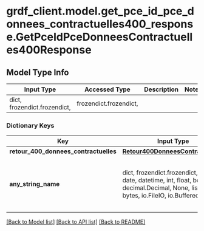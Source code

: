 # grdf_client.model.get_pce_id_pce_donnees_contractuelles400_response.GetPceIdPceDonneesContractuelles400Response

## Model Type Info
Input Type | Accessed Type | Description | Notes
------------ | ------------- | ------------- | -------------
dict, frozendict.frozendict,  | frozendict.frozendict,  |  | 

### Dictionary Keys
Key | Input Type | Accessed Type | Description | Notes
------------ | ------------- | ------------- | ------------- | -------------
**retour_400_donnees_contractuelles** | [**Retour400DonneesContractuelles**](Retour400DonneesContractuelles.md) | [**Retour400DonneesContractuelles**](Retour400DonneesContractuelles.md) |  | [optional] 
**any_string_name** | dict, frozendict.frozendict, str, date, datetime, int, float, bool, decimal.Decimal, None, list, tuple, bytes, io.FileIO, io.BufferedReader | frozendict.frozendict, str, BoolClass, decimal.Decimal, NoneClass, tuple, bytes, FileIO | any string name can be used but the value must be the correct type | [optional]

[[Back to Model list]](../../README.md#documentation-for-models) [[Back to API list]](../../README.md#documentation-for-api-endpoints) [[Back to README]](../../README.md)

